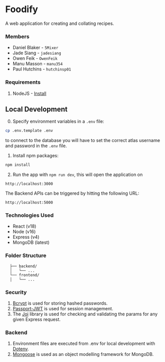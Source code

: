 # Foodify

A web application for creating and collating recipes.

### Members

- Daniel Blaker - `5Mixer`
- Jade Siang - `jadesiang`
- Owen Feik - `OwenFeik`
- Manu Masson - `manu354`
- Paul Hutchins - `hutchinsp01`

### Requirements

1. NodeJS - [Install](https://nodejs.org/en/download/)

## Local Development

0. Specify environment variables in a `.env` file:

```bash
cp .env.template .env
```

to connect to the database you will have to set the correct atlas username and password in the `.env` file.

1. Install npm packages:

```bash
npm install
```

2. Run the app with `npm run dev`, this will open the application on

```
http://localhost:3000
```

The Backend APIs can be triggered by hitting the following URL:

```
http://localhost:5000
```

### Technologies Used

- React (v18)
- Node (v16)
- Express (v4)
- MongoDB (latest)

### Folder Structure

```project-root/
  ├── backend/
  │   └── ...
  └── frontend/
  │   └── ...
```

### Security

1. [Bcrypt](https://www.npmjs.com/package/bcrypt) is used for storing hashed passwords.
2. [Passport-JWT](https://www.npmjs.com/package/passport-jwt) is used for session management.
3. The [Joi](https://www.npmjs.com/package/joi) library is used for checking and validating the params for any given Express request.

### Backend

1. Environment files are executed from .env for local development with [Dotenv](https://www.npmjs.com/package/dotenv).
2. [Mongoose](https://www.npmjs.com/package/mongoose) is used as an object modelling framework for MongoDB.
